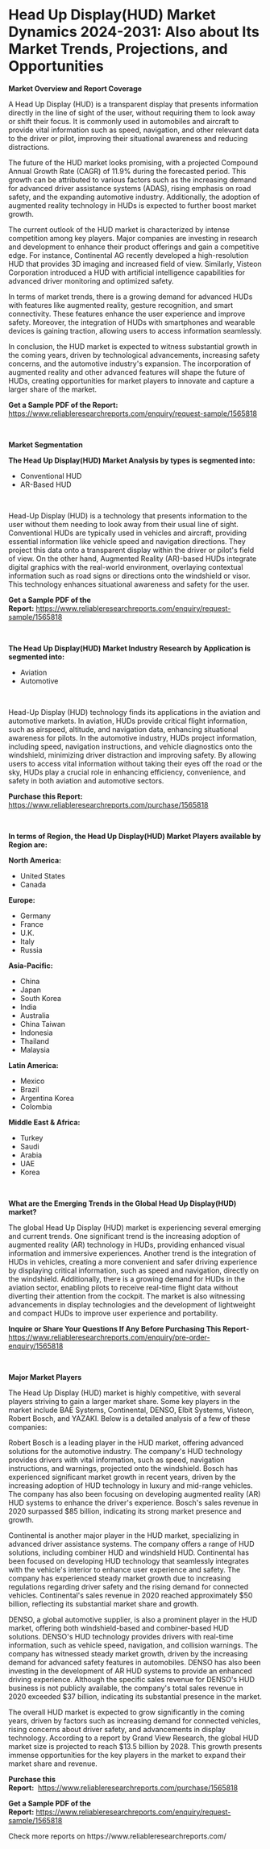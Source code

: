 <p><h1>Head Up Display(HUD) Market Dynamics 2024-2031: Also about Its Market Trends, Projections, and Opportunities</h1></p><p><strong>Market Overview and Report Coverage</strong></p>
<p><p>A Head Up Display (HUD) is a transparent display that presents information directly in the line of sight of the user, without requiring them to look away or shift their focus. It is commonly used in automobiles and aircraft to provide vital information such as speed, navigation, and other relevant data to the driver or pilot, improving their situational awareness and reducing distractions.</p><p>The future of the HUD market looks promising, with a projected Compound Annual Growth Rate (CAGR) of 11.9% during the forecasted period. This growth can be attributed to various factors such as the increasing demand for advanced driver assistance systems (ADAS), rising emphasis on road safety, and the expanding automotive industry. Additionally, the adoption of augmented reality technology in HUDs is expected to further boost market growth.</p><p>The current outlook of the HUD market is characterized by intense competition among key players. Major companies are investing in research and development to enhance their product offerings and gain a competitive edge. For instance, Continental AG recently developed a high-resolution HUD that provides 3D imaging and increased field of view. Similarly, Visteon Corporation introduced a HUD with artificial intelligence capabilities for advanced driver monitoring and optimized safety.</p><p>In terms of market trends, there is a growing demand for advanced HUDs with features like augmented reality, gesture recognition, and smart connectivity. These features enhance the user experience and improve safety. Moreover, the integration of HUDs with smartphones and wearable devices is gaining traction, allowing users to access information seamlessly.</p><p>In conclusion, the HUD market is expected to witness substantial growth in the coming years, driven by technological advancements, increasing safety concerns, and the automotive industry's expansion. The incorporation of augmented reality and other advanced features will shape the future of HUDs, creating opportunities for market players to innovate and capture a larger share of the market.</p></p>
<p><strong>Get a Sample PDF of the Report:</strong> <a href="https://www.reliableresearchreports.com/enquiry/request-sample/1565818">https://www.reliableresearchreports.com/enquiry/request-sample/1565818</a></p>
<p>&nbsp;</p>
<p><strong>Market Segmentation</strong></p>
<p><strong>The Head Up Display(HUD) Market Analysis by types is segmented into:</strong></p>
<p><ul><li>Conventional HUD</li><li>AR-Based HUD</li></ul></p>
<p>&nbsp;</p>
<p><p>Head-Up Display (HUD) is a technology that presents information to the user without them needing to look away from their usual line of sight. Conventional HUDs are typically used in vehicles and aircraft, providing essential information like vehicle speed and navigation directions. They project this data onto a transparent display within the driver or pilot's field of view. On the other hand, Augmented Reality (AR)-based HUDs integrate digital graphics with the real-world environment, overlaying contextual information such as road signs or directions onto the windshield or visor. This technology enhances situational awareness and safety for the user.</p></p>
<p><strong>Get a Sample PDF of the Report:</strong>&nbsp;<a href="https://www.reliableresearchreports.com/enquiry/request-sample/1565818">https://www.reliableresearchreports.com/enquiry/request-sample/1565818</a></p>
<p>&nbsp;</p>
<p><strong>The Head Up Display(HUD) Market Industry Research by Application is segmented into:</strong></p>
<p><ul><li>Aviation</li><li>Automotive</li></ul></p>
<p>&nbsp;</p>
<p><p>Head-Up Display (HUD) technology finds its applications in the aviation and automotive markets. In aviation, HUDs provide critical flight information, such as airspeed, altitude, and navigation data, enhancing situational awareness for pilots. In the automotive industry, HUDs project information, including speed, navigation instructions, and vehicle diagnostics onto the windshield, minimizing driver distraction and improving safety. By allowing users to access vital information without taking their eyes off the road or the sky, HUDs play a crucial role in enhancing efficiency, convenience, and safety in both aviation and automotive sectors.</p></p>
<p><strong>Purchase this Report:</strong>&nbsp; <a href="https://www.reliableresearchreports.com/purchase/1565818">https://www.reliableresearchreports.com/purchase/1565818</a></p>
<p>&nbsp;</p>
<p><strong>In terms of Region, the Head Up Display(HUD) Market Players available by Region are:</strong></p>
<p>
    <p> <strong> North America: </strong>
        <ul>
            <li>United States</li>
            <li>Canada</li>
        </ul>
        </p> 
    <p> <strong> Europe: </strong>
        <ul>
            <li>Germany</li>
            <li>France</li>
            <li>U.K.</li>
            <li>Italy</li>
            <li>Russia</li>
        </ul>
        </p> 
    <p> <strong> Asia-Pacific: </strong>
        <ul>
            <li>China</li>
            <li>Japan</li>
            <li>South Korea</li>
            <li>India</li>
            <li>Australia</li>
            <li>China Taiwan</li>
            <li>Indonesia</li>
            <li>Thailand</li>
            <li>Malaysia</li>
        </ul>
        </p> 
    <p> <strong> Latin America: </strong>
        <ul>
            <li>Mexico</li>
            <li>Brazil</li>
            <li>Argentina Korea</li>
            <li>Colombia</li>
        </ul>
        </p> 
    <p> <strong> Middle East & Africa: </strong>
        <ul>
            <li>Turkey</li>
            <li>Saudi</li>
            <li>Arabia</li>
            <li>UAE</li>
            <li>Korea</li>
        </ul>
    </p>
    </p>
<p>&nbsp;</p>
<p><strong>What are the Emerging Trends in the Global Head Up Display(HUD) market?</strong></p>
<p><p>The global Head Up Display (HUD) market is experiencing several emerging and current trends. One significant trend is the increasing adoption of augmented reality (AR) technology in HUDs, providing enhanced visual information and immersive experiences. Another trend is the integration of HUDs in vehicles, creating a more convenient and safer driving experience by displaying critical information, such as speed and navigation, directly on the windshield. Additionally, there is a growing demand for HUDs in the aviation sector, enabling pilots to receive real-time flight data without diverting their attention from the cockpit. The market is also witnessing advancements in display technologies and the development of lightweight and compact HUDs to improve user experience and portability.</p></p>
<p><strong>Inquire or Share Your Questions If Any Before Purchasing This Report</strong>- <a href="https://www.reliableresearchreports.com/enquiry/pre-order-enquiry/1565818">https://www.reliableresearchreports.com/enquiry/pre-order-enquiry/1565818</a></p>
<p>&nbsp;</p>
<p><strong>Major Market Players</strong></p>
<p><p>The Head Up Display (HUD) market is highly competitive, with several players striving to gain a larger market share. Some key players in the market include BAE Systems, Continental, DENSO, Elbit Systems, Visteon, Robert Bosch, and YAZAKI. Below is a detailed analysis of a few of these companies:</p><p>Robert Bosch is a leading player in the HUD market, offering advanced solutions for the automotive industry. The company's HUD technology provides drivers with vital information, such as speed, navigation instructions, and warnings, projected onto the windshield. Bosch has experienced significant market growth in recent years, driven by the increasing adoption of HUD technology in luxury and mid-range vehicles. The company has also been focusing on developing augmented reality (AR) HUD systems to enhance the driver's experience. Bosch's sales revenue in 2020 surpassed $85 billion, indicating its strong market presence and growth.</p><p>Continental is another major player in the HUD market, specializing in advanced driver assistance systems. The company offers a range of HUD solutions, including combiner HUD and windshield HUD. Continental has been focused on developing HUD technology that seamlessly integrates with the vehicle's interior to enhance user experience and safety. The company has experienced steady market growth due to increasing regulations regarding driver safety and the rising demand for connected vehicles. Continental's sales revenue in 2020 reached approximately $50 billion, reflecting its substantial market share and growth.</p><p>DENSO, a global automotive supplier, is also a prominent player in the HUD market, offering both windshield-based and combiner-based HUD solutions. DENSO's HUD technology provides drivers with real-time information, such as vehicle speed, navigation, and collision warnings. The company has witnessed steady market growth, driven by the increasing demand for advanced safety features in automobiles. DENSO has also been investing in the development of AR HUD systems to provide an enhanced driving experience. Although the specific sales revenue for DENSO's HUD business is not publicly available, the company's total sales revenue in 2020 exceeded $37 billion, indicating its substantial presence in the market.</p><p>The overall HUD market is expected to grow significantly in the coming years, driven by factors such as increasing demand for connected vehicles, rising concerns about driver safety, and advancements in display technology. According to a report by Grand View Research, the global HUD market size is projected to reach $13.5 billion by 2028. This growth presents immense opportunities for the key players in the market to expand their market share and revenue.</p></p>
<p><strong>Purchase this Report:</strong>&nbsp;&nbsp;<a href="https://www.reliableresearchreports.com/purchase/1565818">https://www.reliableresearchreports.com/purchase/1565818</a></p>
<p></p>
<p><strong>Get a Sample PDF of the Report:</strong>&nbsp;<a href="https://www.reliableresearchreports.com/enquiry/request-sample/1565818">https://www.reliableresearchreports.com/enquiry/request-sample/1565818</a></p>
<p>Check more reports on https://www.reliableresearchreports.com/</p>